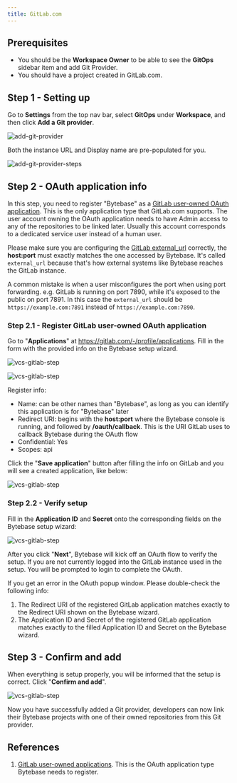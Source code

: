 ```yaml
---
title: GitLab.com
---
```


## Prerequisites

- You should be the **Workspace Owner** to be able to see the **GitOps** sidebar item and add Git Provider.
- You should have a project created in GitLab.com.

## Step 1 - Setting up

Go to **Settings** from the top nav bar, select **GitOps** under **Workspace**, and then click **Add a Git provider**.

![add-git-provider](/docs/vcs-integration/add-git-provider/add-git-provider.webp)

Both the instance URL and Display name are pre-populated for you.

![add-git-provider-steps](/docs/vcs-integration/add-git-provider/add-git-provider-gitlab-com-step1.webp)

## Step 2 - OAuth application info

<hint-block type="warning">

In this step, you need to register "Bytebase" as a [GitLab user-owned OAuth application](https://docs.gitlab.com/ee/integration/oauth_provider.html#create-a-user-owned-application). This is the only application type
that GitLab.com supports. The user account owning the OAuth application needs to have Admin access to
any of the repositories to be linked later. Usually this account corresponds to a dedicated service user
instead of a human user.

</hint-block>

<hint-block type="warning">

Please make sure you are configuring the [GitLab external_url](https://docs.gitlab.com/omnibus/settings/configuration.html#configure-the-external-url-for-gitlab) correctly, the **host:port** must exactly matches the one accessed by Bytebase. It's called `external_url` because that's how external systems like Bytebase reaches the GitLab instance.

A common mistake is when a user misconfigures the port when using port forwarding. e.g. GitLab is running on port 7890, while it's exposed to the public on port 7891. In this case the `external_url` should be `https://example.com:7891` instead of `https://example.com:7890`.

</hint-block>

### Step 2.1 - Register GitLab user-owned OAuth application

Go to "**Applications**" at https://gitlab.com/-/profile/applications. Fill in the form with the provided info on the Bytebase setup wizard.

![vcs-gitlab-step](/docs/vcs-integration/add-git-provider/add-git-provider-gitlab-com-step2.webp)

![vcs-gitlab-step](/docs/vcs-integration/add-git-provider/add-git-provider-gitlab-com-step3.webp)

Register info:

- Name: can be other names than "Bytebase", as long as you can identify this application is for "Bytebase" later
- Redirect URI: begins with the **host:port** where the Bytebase console is running, and followed by **/oauth/callback**. This is the URI GitLab uses to callback Bytebase during the OAuth flow
- Confidential: Yes
- Scopes: api

Click the "**Save application**" button after filling the info on GitLab and you will see a created application, like below:

![vcs-gitlab-step](/docs/vcs-integration/add-git-provider/add-git-provider-gitlab-com-step4.webp)

### Step 2.2 - Verify setup

Fill in the **Application ID** and **Secret** onto the corresponding fields on the Bytebase setup wizard:

![vcs-gitlab-step](/docs/vcs-integration/add-git-provider/add-git-provider-gitlab-com-step5.webp)

After you click "**Next**", Bytebase will kick off an OAuth flow to verify the setup. If you are not currently logged into the GitLab instance used in the setup. You will be prompted to login to complete the OAuth.

<hint-block type="info">

If you get an error in the OAuth popup window. Please double-check the following info:

1. The Redirect URI of the registered GitLab application matches exactly to the Redirect URI shown on the Bytebase wizard.
2. The Application ID and Secret of the registered GitLab application matches exactly to
   the filled Application ID and Secret on the Bytebase wizard.

</hint-block>

## Step 3 - Confirm and add

When everything is setup properly, you will be informed that the setup is correct. Click "**Confirm and add**".

![vcs-gitlab-step](/docs/vcs-integration/add-git-provider/add-git-provider-gitlab-com-step6.webp)

Now you have successfully added a Git provider, developers can now link their Bytebase projects with one of their owned repositories from this Git provider.

## References

1. [GitLab user-owned applications](https://docs.gitlab.com/ee/integration/oauth_provider.html#create-a-user-owned-application). This is the OAuth application type Bytebase needs to register.
